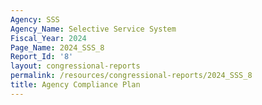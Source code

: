 ```yaml
---
Agency: SSS
Agency_Name: Selective Service System
Fiscal_Year: 2024
Page_Name: 2024_SSS_8
Report_Id: '8'
layout: congressional-reports
permalink: /resources/congressional-reports/2024_SSS_8
title: Agency Compliance Plan
---
```

